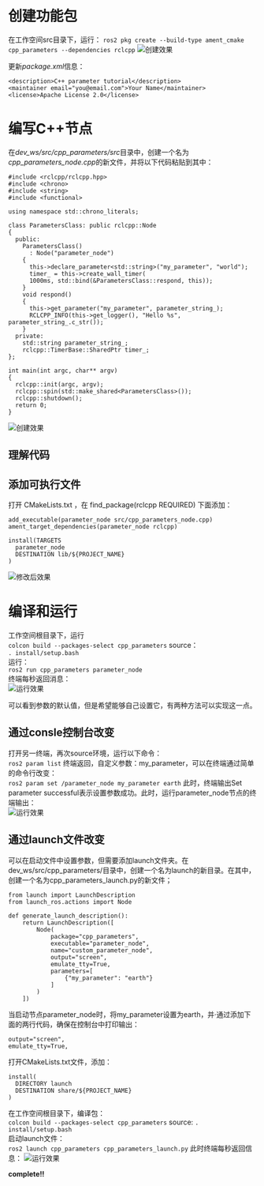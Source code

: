# 创建功能包
在工作空间src目录下，运行：
`ros2 pkg create --build-type ament_cmake cpp_parameters --dependencies rclcpp`
![创建效果](src/82.png)

更新*package.xml*信息：
```
<description>C++ parameter tutorial</description>
<maintainer email="you@email.com">Your Name</maintainer>
<license>Apache License 2.0</license>
```

# 编写C++节点
在*dev_ws/src/cpp_parameters/src*目录中，创建一个名为*cpp_parameters_node.cpp*的新文件，并将以下代码粘贴到其中：
```
#include <rclcpp/rclcpp.hpp>
#include <chrono>
#include <string>
#include <functional>

using namespace std::chrono_literals;

class ParametersClass: public rclcpp::Node
{
  public:
    ParametersClass()
      : Node("parameter_node")
    {
      this->declare_parameter<std::string>("my_parameter", "world");
      timer_ = this->create_wall_timer(
      1000ms, std::bind(&ParametersClass::respond, this));
    }
    void respond()
    {
      this->get_parameter("my_parameter", parameter_string_);
      RCLCPP_INFO(this->get_logger(), "Hello %s", parameter_string_.c_str());
    }
  private:
    std::string parameter_string_;
    rclcpp::TimerBase::SharedPtr timer_;
};

int main(int argc, char** argv)
{
  rclcpp::init(argc, argv);
  rclcpp::spin(std::make_shared<ParametersClass>());
  rclcpp::shutdown();
  return 0;
}
```
![创建效果](src/84.png)

## 理解代码

## 添加可执行文件
打开 CMakeLists.txt ，在 find_package(rclcpp REQUIRED) 下面添加：

```
add_executable(parameter_node src/cpp_parameters_node.cpp)
ament_target_dependencies(parameter_node rclcpp)

install(TARGETS
  parameter_node
  DESTINATION lib/${PROJECT_NAME}
)
```
![修改后效果](src/85.png)

# 编译和运行
工作空间根目录下，运行  
`colcon build --packages-select cpp_parameters` 
source：  
`. install/setup.bash`  
运行：  
`ros2 run cpp_parameters parameter_node`  
终端每秒返回消息：  
![运行效果](src/86.png) 

可以看到参数的默认值，但是希望能够自己设置它，有两种方法可以实现这一点。

## 通过consle控制台改变
打开另一终端，再次source环境，运行以下命令：  
`ros2 param list` 
终端返回，自定义参数：my_parameter，可以在终端通过简单的命令行改变：  
`ros2 param set /parameter_node my_parameter earth` 
此时，终端输出Set parameter successful表示设置参数成功。此时，运行parameter_node节点的终端输出：  
![运行效果](src/88.png) 

## 通过launch文件改变
可以在启动文件中设置参数，但需要添加launch文件夹。在dev_ws/src/cpp_parameters/目录中，创建一个名为launch的新目录。在其中，创建一个名为cpp_parameters_launch.py的新文件；
```
from launch import LaunchDescription
from launch_ros.actions import Node

def generate_launch_description():
    return LaunchDescription([
        Node(
            package="cpp_parameters",
            executable="parameter_node",
            name="custom_parameter_node",
            output="screen",
            emulate_tty=True,
            parameters=[
                {"my_parameter": "earth"}
            ]
        )
    ])

```
当启动节点parameter_node时，将my_parameter设置为earth，并·通过添加下面的两行代码，确保在控制台中打印输出：
```
output="screen",
emulate_tty=True,
```
打开CMakeLists.txt文件，添加：
```
install(
  DIRECTORY launch
  DESTINATION share/${PROJECT_NAME}
)

```
在工作空间根目录下，编译包：  
`colcon build --packages-select cpp_parameters` 
source: 
`. install/setup.bash`  
启动launch文件：  
`ros2 launch cpp_parameters cpp_parameters_launch.py` 
此时终端每秒返回信息：
![运行效果](src/89.png)

**complete!!**

